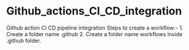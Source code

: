 # Github_actions_CI_CD_integration
Github action CI CD pipeline integration
Steps to create a workflow:-
    1. Create a folder name .github
    2. Create a folder name workflows inside .github folder.